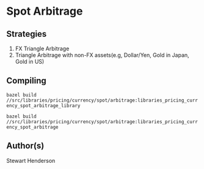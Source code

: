 # Spot Arbitrage

## Strategies

1. FX Triangle Arbitrage
2. Triangle Arbitrage with non-FX assets(e.g, Dollar/Yen, Gold in Japan, Gold in US)

## Compiling

`bazel build //src/libraries/pricing/currency/spot/arbitrage:libraries_pricing_currency_spot_arbitrage_library`

`bazel build //src/libraries/pricing/currency/spot/arbitrage:libraries_pricing_currency_spot_arbitrage`

## Author(s)

Stewart Henderson
